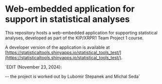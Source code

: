 # Web-embedded application for support in statistical analyses

This repository hosts a web-embedded application for supporting statistical analyses, developed as part of the KIP/XRPR1 Team Project 1 course.

A developer version of the application is available at [https://statisticaltools.shinyapps.io/statistical_tools_test/](https://statisticaltools.shinyapps.io/statistical_tools_test/).

`EDIT (November 23, 2024):

-- the project is worked out by Lubomir Stepanek and Michal Seda`
